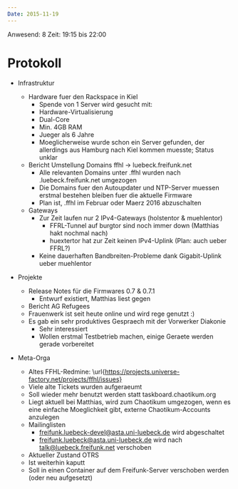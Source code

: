 ```yaml
---
Date: 2015-11-19
---
```


Anwesend: 8
Zeit: 19:15 bis 22:00

# Protokoll

* Infrastruktur
  * Hardware fuer den Rackspace in Kiel
    * Spende von 1 Server wird gesucht mit:
    * Hardware-Virtualisierung
    * Dual-Core
    * Min. 4GB RAM
    * Jueger als 6 Jahre
    * Moeglicherweise wurde schon ein Server gefunden, der allerdings aus Hamburg nach Kiel kommen muesste; Status unklar
  * Bericht Umstellung Domains ffhl -> luebeck.freifunk.net
    * Alle relevanten Domains unter .ffhl wurden nach .luebeck.freifunk.net umgezogen
    * Die Domains fuer den Autoupdater und NTP-Server muessen erstmal bestehen bleiben fuer die aktuelle Firmware
    * Plan ist, .ffhl im Februar oder Maerz 2016 abzuschalten
  * Gateways
    * Zur Zeit laufen nur 2 IPv4-Gateways (holstentor \& muehlentor)
      * FFRL-Tunnel auf burgtor sind noch immer down (Matthias hakt nochmal nach)
      * huextertor hat zur Zeit keinen IPv4-Uplink (Plan: auch ueber FFRL?)
    * Keine dauerhaften Bandbreiten-Probleme dank Gigabit-Uplink ueber muehlentor

* Projekte
  * Release Notes für die Firmwares 0.7 \& 0.7.1
    * Entwurf existiert, Matthias liest gegen
  *  Bericht AG Refugees
    * Frauenwerk ist seit heute online und wird rege genutzt :)
    * Es gab ein sehr produktives Gespraech mit der Vorwerker Diakonie
      * Sehr interessiert
      * Wollen erstmal Testbetrieb machen, einige Geraete werden gerade vorbereitet

* Meta-Orga
  *  Altes FFHL-Redmine: \url{https://projects.universe-factory.net/projects/ffhl/issues}
    * Viele alte Tickets wurden aufgeraeumt
    * Soll wieder mehr benutzt werden statt taskboard.chaotikum.org
    * Liegt aktuell bei Matthias, wird zum Chaotikum umgezogen, wenn es eine einfache Moeglichkeit gibt, externe Chaotikum-Accounts anzulegen
  * Mailinglisten
    * freifunk.luebeck-devel@asta.uni-luebeck.de wird abgeschaltet
    * freifunk.luebeck@asta.uni-luebeck.de wird nach talk@luebeck.freifunk.net verschoben
  *  Aktueller Zustand OTRS
    * Ist weiterhin kaputt
    * Soll in einen Container auf dem Freifunk-Server verschoben werden (oder neu aufgesetzt)
